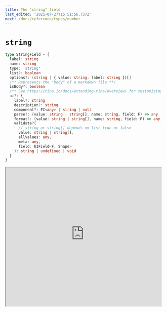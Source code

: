 ```yaml
---
title: The "string" field
last_edited: '2021-07-27T15:51:56.737Z'
next: /docs/reference/types/number
---
```


# `string`

```ts
type StringField = {
  label: string
  name: string
  type: 'string'
  list?: boolean
  options?: (string | { value: string; label: string })[]
  /** Represents the "body" of a markdown file **/
  isBody?: boolean
  /** See https://tina.io/docs/extending-tina/overview/ for customizing the UI **/
  ui?: {
    label?: string
    description?: string
    component?: FC<any> | string | null
    parse?: (value: string | string[], name: string, field: F) => any
    format?: (value: string | string[], name: string, field: F) => any
    validate?(
      // string or string[] depends on list true or false
      value: string | string[],
      allValues: any,
      meta: any,
      field: UIField<F, Shape>
    ): string | undefined | void
  }
}
```

<iframe width="100%" height="450px" src="https://tina-gql-playground.vercel.app/iframe/string" />

### With `options`

Specifying an `options` array will provide a selection list

<iframe width="100%" height="450px" src="https://tina-gql-playground.vercel.app/iframe/string-options" />

### As a `list`

Setting `list: true` will make the value an array

<iframe width="100%" height="450px" src="https://tina-gql-playground.vercel.app/iframe/string-list" />

### As a `list` with `options`

Setting `list: true` and providing `options` will make the value an array with a selection list

<iframe width="100%" height="450px" src="https://tina-gql-playground.vercel.app/iframe/string-list-options" />

## The `isBody` property

When working with markdown, you can indicate that a given field should repesent the markdown body

<iframe width="100%" height="450px" src="https://tina-gql-playground.vercel.app/iframe/string-body" />

## Overriding the component

By default, the `text` field is used for strings. To use a different core field plugin, specify it with the `ui.component` property

<iframe width="100%" height="450px" src="https://tina-gql-playground.vercel.app/iframe/string-textarea" />

## Providing a custom component

You can create your own components by adding them to the CMS

<iframe width="100%" height="450px" src="https://tina-gql-playground.vercel.app/iframe/string-custom" />
